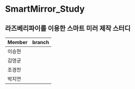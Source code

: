 # SmartMirror_Study
## 라즈베리파이를 이용한 스마트 미러 제작 스터디

|Member | branch|
|---|---|
|이승현 |   |
|김영균 |   |
|조경찬 |   |
|박지연 |   |
